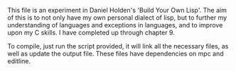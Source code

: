 This file is an experiment in Daniel Holden's 'Build Your Own Lisp'. The aim of this is to not only have my own personal dialect of lisp, but to further my understanding of languages and exceptions in languages, and to improve upon my C skills. I have completed up through chapter 9.

To compile, just run the script provided, it will link all the necessary files, as well as update the output file.
These files have dependencies on mpc and editline. 
